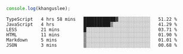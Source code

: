 ```js
console.log(khanguslee);
```

<!--START_SECTION:waka-->

```text
TypeScript   4 hrs 58 mins   ████████████▓░░░░░░░░░░░░   51.22 %
JavaScript   4 hrs           ██████████▒░░░░░░░░░░░░░░   41.29 %
LESS         21 mins         █░░░░░░░░░░░░░░░░░░░░░░░░   03.71 %
HTML         11 mins         ▒░░░░░░░░░░░░░░░░░░░░░░░░   01.90 %
Markdown     5 mins          ▒░░░░░░░░░░░░░░░░░░░░░░░░   01.01 %
JSON         3 mins          ▒░░░░░░░░░░░░░░░░░░░░░░░░   00.68 %
```

<!--END_SECTION:waka-->

<!--
**khanguslee/khanguslee** is a ✨ _special_ ✨ repository because its `README.md` (this file) appears on your GitHub profile.

Here are some ideas to get you started:

- 🔭 I’m currently working on ...
- 🌱 I’m currently learning ...
- 👯 I’m looking to collaborate on ...
- 🤔 I’m looking for help with ...
- 💬 Ask me about ...
- 📫 How to reach me: ...
- 😄 Pronouns: ...
- ⚡ Fun fact: ...
-->
